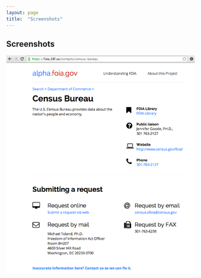 ```yaml
---
layout: page
title:  "Screenshots"
---
```


## Screenshots
![contact-landing-page](assets/img/contact-landing-page.png)
